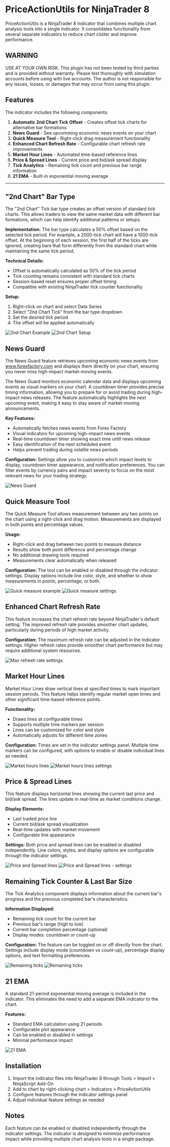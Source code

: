 # PriceActionUtils for NinjaTrader 8

PriceActionUtils is a NinjaTrader 8 indicator that combines multiple chart analysis tools into a single indicator. It consolidates functionality from several separate indicators to reduce chart clutter and improve performance.

## WARNING

USE AT YOUR OWN RISK. This plugin has not been tested by third parties and is provided without warranty. Please test thoroughly with simulation accounts before using with live accounts. The author is not responsible for any issues, losses, or damages that may occur from using this plugin.

## Features

The indicator includes the following components:

1. **Automatic 2nd Chart Tick Offset** - Creates offset tick charts for alternative bar formations
2. **News Guard** - See upcomming economic news events on your chart
3. **Quick Measure Tool** - Right-click drag measurement functionality
4. **Enhanced Chart Refresh Rate** - Configurable chart refresh rate improvements
5. **Market Hour Lines** - Automated time-based reference lines
6. **Price & Spread Lines** - Current price and bid/ask spread display
7. **Tick Analytics** - Remaining tick count and previous bar range information
8. **21 EMA** - Built-in exponential moving average

---

## "2nd Chart" Bar Type

The "2nd Chart" Tick bar type creates an offset version of standard tick charts. This allows traders to view the same market data with different bar formations, which can help identify additional patterns or setups.

**Implementation:**
The bar type calculates a 50% offset based on the selected tick period. For example, a 2000-tick chart will have a 1000-tick offset. At the beginning of each session, the first half of the ticks are ignored, creating bars that form differently from the standard chart while maintaining the same tick period.

**Technical Details:**
- Offset is automatically calculated as 50% of the tick period
- Tick counting remains consistent with standard tick charts
- Session-based reset ensures proper offset timing
- Compatible with existing NinjaTrader tick counter functionality

**Setup:**
1. Right-click on chart and select Data Series
2. Select "2nd Chart Tick" from the bar type dropdown
3. Set the desired tick period
4. The offset will be applied automatically

![2nd Chart Example](./docs/images/2nd_chart_1.png)
![2nd Chart Setup](./docs/images/2nd_chart_2.png)

## News Guard

The News Guard feature retrieves upcoming economic news events from www.forexfactory.com and displays them directly on your chart, ensuring you never miss high-impact market-moving events.

The News Guard monitors economic calendar data and displays upcoming events as visual markers on your chart. A countdown timer provides precise timing information, allowing you to prepare for or avoid trading during high-impact news releases. The feature automatically highlights the next upcoming event, making it easy to stay aware of market-moving announcements.

**Key Features:**
- Automatically fetches news events from Forex Factory
- Visual indicators for upcoming high-impact news events
- Real-time countdown timer showing exact time until news release
- Easy identification of the next scheduled event
- Helps prevent trading during volatile news periods

**Configuration:**
Settings allow you to customize which impact levels to display, countdown timer appearance, and notification preferences. You can filter events by currency pairs and impact severity to focus on the most relevant news for your trading strategy.

![News Guard](./docs/images/newsguard1.png)

## Quick Measure Tool

The Quick Measure Tool allows measurement between any two points on the chart using a right-click and drag motion. Measurements are displayed in both points and percentage values.

**Usage:**
- Right-click and drag between two points to measure distance
- Results show both point difference and percentage change
- No additional drawing tools required
- Measurements clear automatically when released

**Configuration:**
The tool can be enabled or disabled through the indicator settings. Display options include line color, style, and whether to show measurements in points, percentage, or both.

![Quick measure example](./docs/images/quick_measure1.png)
![Quick measure settings](./docs/images/quick_measure2.png)

## Enhanced Chart Refresh Rate

This feature increases the chart refresh rate beyond NinjaTrader's default setting. The improved refresh rate provides smoother chart updates, particularly during periods of high market activity.

**Configuration:**
The maximum refresh rate can be adjusted in the indicator settings. Higher refresh rates provide smoother chart performance but may require additional system resources.

![Max refresh rate settings](./docs/images/max_refresh_rate_1.png)

## Market Hour Lines

Market Hour Lines draw vertical lines at specified times to mark important session periods. This feature helps identify regular market open times and other significant time-based reference points.

**Functionality:**
- Draws lines at configurable times
- Supports multiple time markers per session
- Lines can be customized for color and style
- Automatically adjusts for different time zones

**Configuration:**
Times are set in the indicator settings panel. Multiple time markers can be configured, with options to enable or disable individual lines as needed.

![Market hours lines](./docs/images/market_hours_lines_1.png)
![Market hours lines settings](./docs/images/market_hours_lines_2.png)

## Price & Spread Lines

This feature displays horizontal lines showing the current last price and bid/ask spread. The lines update in real-time as market conditions change.

**Display Elements:**
- Last traded price line
- Current bid/ask spread visualization
- Real-time updates with market movement
- Configurable line appearance

**Settings:**
Both price and spread lines can be enabled or disabled independently. Line colors, styles, and display options are configurable through the indicator settings.

![Price and Spread lines](./docs/images/price_lines1.png)
![Price and Spread lines - settings](./docs/images/price_lines2.png)

## Remaining Tick Counter & Last Bar Size

The Tick Analytics component displays information about the current bar's progress and the previous completed bar's characteristics.

**Information Displayed:**
- Remaining tick count for the current bar
- Previous bar's range (high to low)
- Current bar completion percentage (optional)
- Display modes: countdown or count-up

**Configuration:**
The feature can be toggled on or off directly from the chart. Settings include display mode (countdown vs count-up), percentage display options, and text formatting preferences.

![Remaining ticks](./docs/images/remaining_ticks_1.png)
![Remaining ticks](./docs/images/remaining_ticks_2.png)

## 21 EMA

A standard 21-period exponential moving average is included in the indicator. This eliminates the need to add a separate EMA indicator to the chart.

**Features:**
- Standard EMA calculation using 21 periods
- Configurable plot appearance
- Can be enabled or disabled in settings
- Minimal performance impact

![21 EMA](./docs/images/1_21_ema.png)

## Installation

1. Import the indicator files into NinjaTrader 8 through Tools > Import > NinjaScript Add-On
2. Add to chart by right-clicking chart > Indicators > PriceActionUtils
3. Configure features through the indicator settings panel
4. Adjust individual feature settings as needed

## Notes

Each feature can be enabled or disabled independently through the indicator settings. The indicator is designed to minimize performance impact while providing multiple chart analysis tools in a single package.
